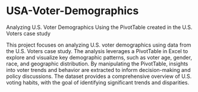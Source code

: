 # USA-Voter-Demographics
Analyzing U.S. Voter Demographics Using the PivotTable created in the U.S. Voters case study

This project focuses on analyzing U.S. voter demographics using data from the U.S. Voters case study. The analysis leverages a PivotTable in Excel to explore and visualize key demographic patterns, such as voter age, gender, race, and geographic distribution. By manipulating the PivotTable, insights into voter trends and behavior are extracted to inform decision-making and policy discussions. The dataset provides a comprehensive overview of U.S. voting habits, with the goal of identifying significant trends and disparities.
